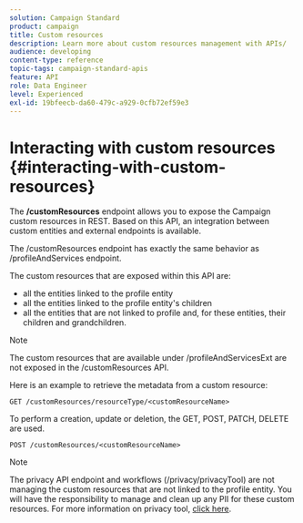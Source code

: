 ```yaml
---
solution: Campaign Standard
product: campaign
title: Custom resources
description: Learn more about custom resources management with APIs/
audience: developing
content-type: reference
topic-tags: campaign-standard-apis
feature: API
role: Data Engineer
level: Experienced
exl-id: 19bfeecb-da60-479c-a929-0cfb72ef59e3
---
```

# Interacting with custom resources {#interacting-with-custom-resources}

The **/customResources** endpoint allows you to expose the Campaign custom resources in REST. Based on this API, an integration between custom entities and external endpoints is available.

The /customResources endpoint has exactly the same behavior as /profileAndServices endpoint.

The custom resources that are exposed within this API are:

* all the entities linked to the profile entity
* all the entities linked to the profile entity's children
* all the entities that are not linked to profile and, for these entities, their children and grandchildren.

>[!NOTE]
>The custom resources that are available under /profileAndServicesExt are not exposed in the /customResources API.

Here is an example to retrieve the metadata from a custom resource:

```
GET /customResources/resourceType/<customResourceName>
```

To perform a creation, update or deletion, the GET, POST, PATCH, DELETE are used.

```
POST /customResources/<customResourceName>
```

>[!NOTE]
>The privacy API endpoint and workflows (/privacy/privacyTool) are not managing the custom resources that are not linked to the profile entity.
>You will have the responsibility to manage and clean up any PII for these custom resources. For more information on privacy tool, [click here](../../api/using/creating-a-privacy-request.md).
